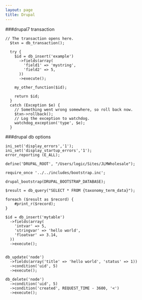 ```yaml
---
layout: page 
title: Drupal
---
```


###drupal7 transaction

	// The transaction opens here.
	  $txn = db_transaction();
	
	  try {
	    $id = db_insert('example')
	      ->fields(array(
	        'field1' => 'mystring',
	        'field2' => 5,
	      ))
	      ->execute();
	
	    my_other_function($id);
	
	    return $id;
	  }
	  catch (Exception $e) {
	    // Something went wrong somewhere, so roll back now.
	    $txn->rollback();
	    // Log the exception to watchdog.
	    watchdog_exception('type', $e);
	  }


###drupal db options

	ini_set('display_errors','1'); 
	ini_set('display_startup_errors','1'); 
	error_reporting (E_ALL);
	
	define('DRUPAL_ROOT', "/Users/logic/Sites/JLMWholesale");
	
	require_once '../../includes/bootstrap.inc';
	
	drupal_bootstrap(DRUPAL_BOOTSTRAP_DATABASE);
	
	$result = db_query("SELECT * FROM {taxonomy_term_data}");
	
	foreach ($result as $record) {
		#print_r($record);
	}
	
	$id = db_insert('mytable')
	  ->fields(array(
	    'intvar' => 5,
	    'stringvar' => 'hello world',
	    'floatvar' => 3.14,
	  ))
	  ->execute();
	
	
	db_update('node')
	  ->fields(array('title' => 'hello world', 'status' => 1))
	  ->condition('uid', 5)
	  ->execute();
	  
	db_delete('node')
	  ->condition('uid', 5)
	  ->condition('created', REQUEST_TIME - 3600, '<')
	  ->execute();

